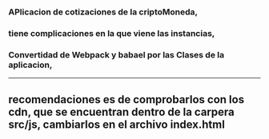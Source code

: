 ### APlicacion de cotizaciones de la criptoMoneda,
### tiene complicaciones en la que viene las instancias,
### Convertidad de Webpack y babael por las Clases de la aplicacion,


----
recomendaciones es de comprobarlos con los cdn, que se encuentran dentro de la carpera src/js, cambiarlos en el archivo index.html
----